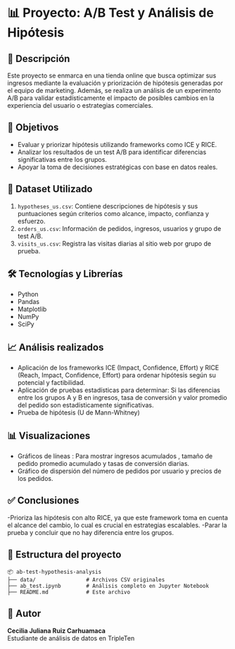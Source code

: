 # 📊 Proyecto: A/B Test y Análisis de Hipótesis

## 📌 Descripción

Este proyecto se enmarca en una tienda online que busca optimizar sus ingresos mediante la evaluación y priorización de hipótesis generadas por el equipo de marketing. Además, se realiza un análisis de un experimento A/B para validar estadísticamente el impacto de posibles cambios en la experiencia del usuario o estrategias comerciales.

## 🎯 Objetivos

- Evaluar y priorizar hipótesis utilizando frameworks como ICE y RICE.
- Analizar los resultados de un test A/B para identificar diferencias significativas entre los grupos.
- Apoyar la toma de decisiones estratégicas con base en datos reales.

## 📂 Dataset Utilizado

1. `hypotheses_us.csv`: Contiene descripciones de hipótesis y sus puntuaciones según criterios como alcance, impacto, confianza y esfuerzo.
2. `orders_us.csv`: Información de pedidos, ingresos, usuarios y grupo de test A/B.
3. `visits_us.csv`: Registra las visitas diarias al sitio web por grupo de prueba.

## 🛠 Tecnologías y Librerías

- Python
- Pandas
- Matplotlib 
- NumPy
- SciPy

## 📈 Análisis realizados

- Aplicación de los frameworks ICE (Impact, Confidence, Effort) y RICE (Reach, Impact, Confidence, Effort) para ordenar hipótesis según su potencial y factibilidad.
- Aplicación de pruebas estadísticas para determinar: Si las diferencias entre los grupos A y B en ingresos, tasa de conversión y valor promedio del pedido son estadísticamente significativas.
- Prueba de hipótesis (U de Mann-Whitney)

## 📊 Visualizaciones

- Gráficos de líneas : Para mostrar ingresos acumulados , tamaño de pedido promedio acumulado y tasas de conversión diarias.
- Gráfico de dispersión del número de pedidos por usuario y precios de los pedidos.

## ✅ Conclusiones

-Prioriza las hipótesis con alto RICE, ya que este framework toma en cuenta el alcance del cambio, lo cual es crucial en estrategias escalables.
-Parar la prueba y concluir que no hay diferencia entre los grupos.

## 📁 Estructura del proyecto

```plaintext
📦 ab-test-hypothesis-analysis  
├── data/                # Archivos CSV originales  
├── ab_test.ipynb        # Análisis completo en Jupyter Notebook  
├── README.md            # Este archivo  
```

## 👤 Autor

**Cecilia Juliana Ruiz Carhuamaca**  
Estudiante de análisis de datos en TripleTen  


